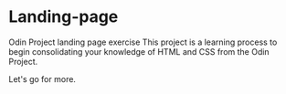 # Landing-page
Odin Project landing page exercise
This project is a learning process to begin consolidating your knowledge of HTML and CSS from the Odin Project.

Let's go for more.
